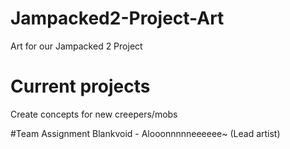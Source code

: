 # Jampacked2-Project-Art
Art for our Jampacked 2 Project

# Current projects
Create concepts for new creepers/mobs

#Team Assignment
Blankvoid - Alooonnnnneeeeee~ (Lead artist)
